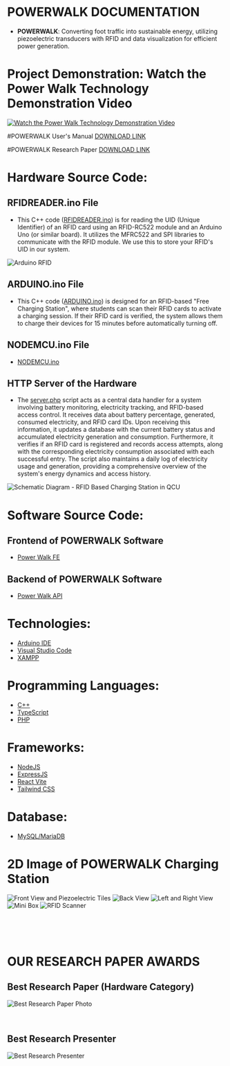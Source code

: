 # POWERWALK DOCUMENTATION
- **POWERWALK**: Converting foot traffic into sustainable energy, utilizing piezoelectric transducers with RFID and data visualization for efficient power generation.

# Project Demonstration: Watch the Power Walk Technology Demonstration Video
[![Watch the Power Walk Technology Demonstration Video](https://img.youtube.com/vi/HKBozvnk5LI/0.jpg)](https://www.youtube.com/watch?v=HKBozvnk5LI)

#POWERWALK User's Manual
[DOWNLOAD LINK](POWERWALK_User_Manual_2025.pdf)

#POWERWALK Research Paper
[DOWNLOAD LINK](POWERWALK_RESEARCH_PAPER_2025.pdf)

# Hardware Source Code:
## RFIDREADER.ino File
- This C++ code ([RFIDREADER.ino](https://github.com/JCJ02/power-walk-arduino-uno/blob/main/RFIDREADER.ino)) is for reading the UID (Unique Identifier) of an RFID card using an RFID-RC522 module and an Arduino Uno (or similar board). It utilizes the MFRC522 and SPI libraries to communicate with the RFID module. We use this to store your RFID's UID in our system.

![Arduino RFID](Arduino_RFID.jpg)

## ARDUINO.ino File
- This C++ code ([ARDUINO.ino](https://github.com/JCJ02/power-walk-arduino-uno/blob/main/ARDUINO.ino)) is designed for an RFID-based "Free Charging Station", where students can scan their RFID cards to activate a charging session. If their RFID card is verified, the system allows them to charge their devices for 15 minutes before automatically turning off.

## NODEMCU.ino File
- [NODEMCU.ino](https://github.com/JCJ02/power-walk-nodemcu-esp8266)

## HTTP Server of the Hardware
- The [server.php](https://github.com/JCJ02/power-walk-system-php) script acts as a central data handler for a system involving battery monitoring, electricity tracking, and RFID-based access control. It receives data about battery percentage, generated, consumed electricity, and RFID card IDs. Upon receiving this information, it updates a database with the current battery status and accumulated electricity generation and consumption. Furthermore, it verifies if an RFID card is registered and records access attempts, along with the corresponding electricity consumption associated with each successful entry. The script also maintains a daily log of electricity usage and generation, providing a comprehensive overview of the system's energy dynamics and access history.

![Schematic Diagram - RFID Based Charging Station in QCU](Schematic_Diagram.jpg)


# Software Source Code:
## Frontend of POWERWALK Software
- [Power Walk FE](https://github.com/JCJ02/power-walk-fe)

## Backend of POWERWALK Software
- [Power Walk API](https://github.com/JCJ02/power-walk-api)

# Technologies:
- [Arduino IDE](https://www.arduino.cc/en/software)
- [Visual Studio Code](https://code.visualstudio.com/)
- [XAMPP](https://www.apachefriends.org/download.html)

# Programming Languages:
- [C++](https://www.w3schools.com/cpp/cpp_intro.asp)
- [TypeScript](https://www.typescriptlang.org/)
- [PHP](https://www.php.net/)

# Frameworks:
- [NodeJS](https://nodejs.org/en)
- [ExpressJS](https://expressjs.com/)
- [React Vite](https://v3.vitejs.dev/guide/)
- [Tailwind CSS](https://tailwindcss.com/docs/installation/using-vite)

# Database:
- [MySQL/MariaDB](https://dev.mysql.com/doc/)

# 2D Image of POWERWALK Charging Station
![Front View and Piezoelectric Tiles](front-view-and-tiles.png)
![Back View](back-view.png)
![Left and Right View](left-and-right-view.png)
![Mini Box](mini-box-view.png)
![RFID Scanner](RFID-scanner.png)

<br/>
<br/>
<br/>

# OUR RESEARCH PAPER AWARDS
## Best Research Paper (Hardware Category)
![Best Research Paper Photo](best-research-paper.jpg)

<br/>

## Best Research Presenter
![Best Research Presenter](best-research-presenter.jpg)
